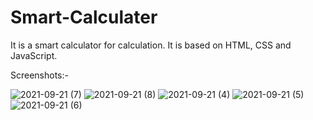 # Smart-Calculater
It is a smart calculator for calculation. It is based on HTML, CSS and JavaScript.

Screenshots:-

![2021-09-21 (7)](https://user-images.githubusercontent.com/89578075/134174595-3cf8906c-747d-4f1d-a5fa-8531a8764be3.png)
![2021-09-21 (8)](https://user-images.githubusercontent.com/89578075/134174836-81b5940c-a7e5-4065-8419-e9454430fe6c.png)
![2021-09-21 (4)](https://user-images.githubusercontent.com/89578075/134174397-6501ff11-472f-4aae-b7db-5ab4ac680057.png)
![2021-09-21 (5)](https://user-images.githubusercontent.com/89578075/134174501-de2e9fb9-1e23-462e-bae7-245a6855023c.png)
![2021-09-21 (6)](https://user-images.githubusercontent.com/89578075/134174525-34dfdc18-f947-4730-ad45-ea0c364b31f6.png)

